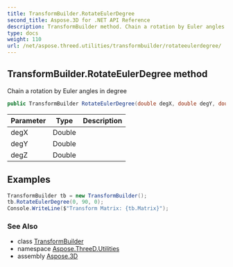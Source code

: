 ```yaml
---
title: TransformBuilder.RotateEulerDegree
second_title: Aspose.3D for .NET API Reference
description: TransformBuilder method. Chain a rotation by Euler angles in degree
type: docs
weight: 110
url: /net/aspose.threed.utilities/transformbuilder/rotateeulerdegree/
---
```

## TransformBuilder.RotateEulerDegree method

Chain a rotation by Euler angles in degree

```csharp
public TransformBuilder RotateEulerDegree(double degX, double degY, double degZ)
```

| Parameter | Type | Description |
| --- | --- | --- |
| degX | Double |  |
| degY | Double |  |
| degZ | Double |  |

## Examples

```csharp
TransformBuilder tb = new TransformBuilder();
tb.RotateEulerDegree(0, 90, 0);
Console.WriteLine($"Transform Matrix: {tb.Matrix}");
```

### See Also

* class [TransformBuilder](../)
* namespace [Aspose.ThreeD.Utilities](../../transformbuilder/)
* assembly [Aspose.3D](../../../)


